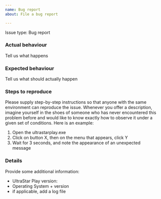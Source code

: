 ```yaml
---
name: Bug report
about: File a bug report

---
```


Issue type: Bug report
<!--
PLEASE DO NOT FILE ISSUES FOR GENERAL SUPPORT QUESTIONS.
The issue tracker is for reporting bugs, feature requests and development discussions only.
For support questions, please use our Discord: https://discord.gg/PAUJFKCGbb
-->

### Actual behaviour
Tell us what happens

### Expected behaviour
Tell us what should actually happen

### Steps to reproduce
Please supply step-by-step instructions so that anyone with the same environment can reproduce the issue. Whenever you offer a description, imagine
yourself in the shoes of someone who has never encountered this problem before and would like to know exactly how to observe it under a given set of conditions.
Here is an example:

1. Open the ultrastarplay.exe
2. Click on button X, then on the menu that appears, click Y
3. Wait for 3 seconds, and note the appearance of an unexpected message


### Details
Provide some additional information:

- UltraStar Play version:
- Operating System + version
- if applicable, add a log file
